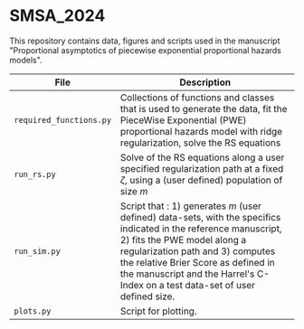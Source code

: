 # SMSA_2024

This repository contains data, figures and scripts used in the manuscript "Proportional asymptotics of piecewise exponential proportional hazards models".

| File                          | Description                                                                                                                                                    |
|-------------------------------|----------------------------------------------------------------------------------------------------------------------------------------------------------------|
| ```required_functions.py``` | Collections of functions and classes that is used to generate the data, fit the PieceWise Exponential (PWE) proportional hazards model with ridge regularization, solve the RS equations      |                               |                |
| ```run_rs.py``` | Solve of the RS equations along a user specified regularization path at a fixed $\zeta$, using a (user defined) population of size $m$ |
| ```run_sim.py```| Script that : 1) generates $m$ (user defined) data-sets, with the specifics indicated in the reference manuscript, 2) fits the PWE model along a regularization path and 3) computes the relative Brier Score as defined in the manuscript and the Harrel's C-Index on a test data-set of user defined size. 
| ```plots.py ```   | Script  for plotting.

